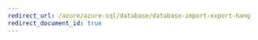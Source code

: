```yaml
---
redirect_url: /azure/azure-sql/database/database-import-export-hang
redirect_document_id: true
---
```


